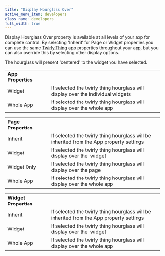 ```yaml
---
title: "Display Hourglass Over"
active_menu_item: developers
class_name: developers
full_width: true
---
```



Display Hourglass Over property is available at all levels of your app for complete control. By selecting 'Inherit' for Page or Widget properties you can use the same [Twirly Thing](/developers/documentation/product-guide/advanced-features/twirly-thing/hourglass/twirly-thing) app properties throughout your app, but you can also override this by selecting other display options.

The hourglass will present 'centered' to the widget you have selected.

<table>
<tr>
<td width="138">
  <strong>App Properties</strong>

</td>
<td width="11">
</td>
<td width="731">
</td>
</tr>
<tr>
<td width="138">
Widget

</td>
<td width="11">
</td>
<td width="731">
If selected the twirly thing hourglass will display over the individual widgets

</td>
</tr>
<tr>
<td width="138">
Whole App

</td>
<td width="11">
</td>
<td width="731">
If selected the twirly thing hourglass will display over the whole app

</td>
</tr>
</table>
<table>
<tr>
<td width="138">
  <strong>Page Properties</strong>

</td>
<td width="11">
</td>
<td width="731">
</td>
</tr>
<tr>
<td width="138">
Inherit

</td>
<td width="11">
</td>
<td width="731">
If selected the twirly thing hourglass will be inherited from the App property settings

</td>
</tr>
<tr>
<td width="138">
Widget

</td>
<td width="11">
</td>
<td width="731">
If selected the twirly thing hourglass will display over the  widget

</td>
</tr>
<tr>
<td width="138">
Widget Only

</td>
<td width="11">
</td>
<td width="731">
If selected the twirly thing hourglass will display over the page

</td>
</tr>
<tr>
<td width="138">
Whole App

</td>
<td width="11">
</td>
<td width="731">
If selected the twirly thing hourglass will display over the whole app

</td>
</tr>
</table>
<table>
<tr>
<td width="138">
  <strong>Widget Properties</strong>

</td>
<td width="11">
</td>
<td width="731">
</td>
</tr>
<tr>
<td width="138">
Inherit

</td>
<td width="11">
</td>
<td width="731">
If selected the twirly thing hourglass will be inherited from the App property settings

</td>
</tr>
<tr>
<td width="138">
Widget

</td>
<td width="11">
</td>
<td width="731">
If selected the twirly thing hourglass will display over the  widget

</td>
</tr>
<tr>
<td width="138">
Whole App

</td>
<td width="11">
</td>
<td width="731">
If selected the twirly thing hourglass will display over the whole app

</td>
</tr>
</table>
